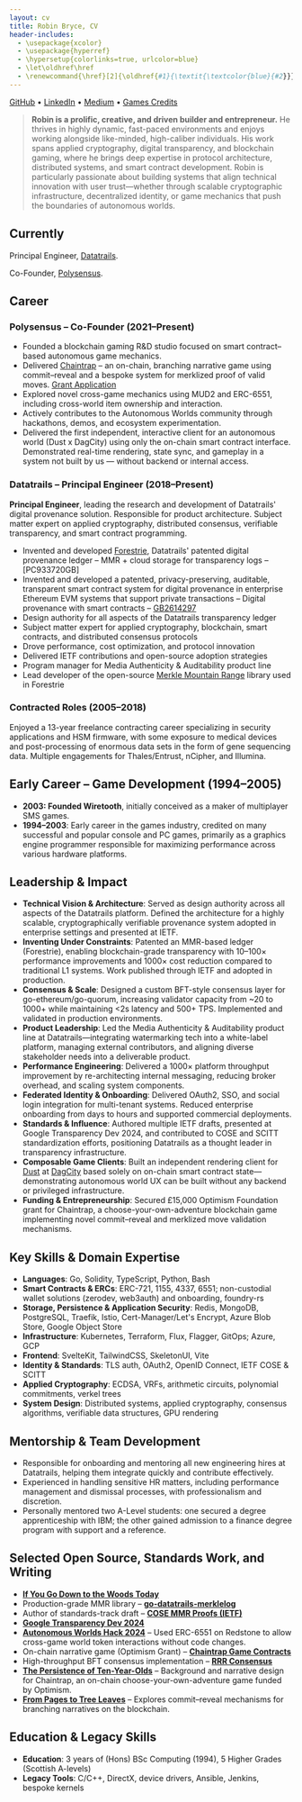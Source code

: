 ```yaml
---
layout: cv
title: Robin Bryce, CV
header-includes:
  - \usepackage{xcolor}
  - \usepackage{hyperref}
  - \hypersetup{colorlinks=true, urlcolor=blue}
  - \let\oldhref\href
  - \renewcommand{\href}[2]{\oldhref{#1}{\textit{\textcolor{blue}{#2}}}}
---
```


[GitHub](https://github.com/robinbryce/) • [LinkedIn](https://www.linkedin.com/in/robin-bryce-02b3464/) • [Medium](https://robinbryce.medium.com/) • [Games Credits](https://www.mobygames.com/person/120567/robin-bryce/credits/)

> **Robin is a prolific, creative, and driven builder and entrepreneur.** He thrives in highly dynamic, fast-paced environments and enjoys working alongside like-minded, high-caliber individuals. His work spans applied cryptography, digital transparency, and blockchain gaming, where he brings deep expertise in protocol architecture, distributed systems, and smart contract development. Robin is particularly passionate about building systems that align technical innovation with user trust—whether through scalable cryptographic infrastructure, decentralized identity, or game mechanics that push the boundaries of autonomous worlds.

## Currently

Principal Engineer, [Datatrails](https://www.datatrails.ai/).

Co-Founder, [Polysensus](https://www.polysensus.io/).

## Career

### Polysensus – Co-Founder (2021–Present)

* Founded a blockchain gaming R\&D studio focused on smart contract–based autonomous game mechanics.
* Delivered [Chaintrap](https://chaintrap-ifw.vercel.app/) – an on-chain, branching narrative game using commit–reveal and a bespoke system for merklized proof of valid moves. [Grant Application](https://gov.optimism.io/t/final-chaintrap-builders-cycle-11/5526)
* Explored novel cross-game mechanics using MUD2 and ERC-6551, including cross-world item ownership and interaction.
* Actively contributes to the Autonomous Worlds community through hackathons, demos, and ecosystem experimentation.
* Delivered the first independent, interactive client for an autonomous world (Dust x DagCity) using only the on-chain smart contract interface. Demonstrated real-time rendering, state sync, and gameplay in a system not built by us — without backend or internal access.

### Datatrails – Principal Engineer (2018–Present)

**Principal Engineer**, leading the research and development of Datatrails' digital provenance solution. Responsible for product architecture. Subject matter expert on applied cryptography, distributed consensus, verifiable transparency, and smart contract programming.

* Invented and developed [Forestrie](https://www.datatrails.ai/we-are-not-a-blockchain-company/), Datatrails' patented digital provenance ledger – MMR + cloud storage for transparency logs – \[PC933720GB]
* Invented and developed a patented, privacy-preserving, auditable, transparent smart contract system for digital provenance in enterprise Ethereum EVM systems that support private transactions – Digital provenance with smart contracts – [GB2614297](https://www.ipo.gov.uk/p-ipsum/Case/PublicationNumber/GB2614297)
* Design authority for all aspects of the Datatrails transparency ledger
* Subject matter expert for applied cryptography, blockchain, smart contracts, and distributed consensus protocols
* Drove performance, cost optimization, and protocol innovation
* Delivered IETF contributions and open-source adoption strategies
* Program manager for Media Authenticity & Auditability product line
* Lead developer of the open-source [Merkle Mountain Range](https://github.com/datatrails/go-datatrails-merklelog) library used in Forestrie

### Contracted Roles (2005–2018)

Enjoyed a 13-year freelance contracting career specializing in security applications and HSM firmware, with some exposure to medical devices and post-processing of enormous data sets in the form of gene sequencing data. Multiple engagements for Thales/Entrust, nCipher, and Illumina.

## Early Career – Game Development (1994–2005)

* **2003: Founded Wiretooth**, initially conceived as a maker of multiplayer SMS games.
* **1994–2003**: Early career in the games industry, credited on many successful and popular console and PC games, primarily as a graphics engine programmer responsible for maximizing performance across various hardware platforms.

## Leadership & Impact

* **Technical Vision & Architecture**: Served as design authority across all aspects of the Datatrails platform. Defined the architecture for a highly scalable, cryptographically verifiable provenance system adopted in enterprise settings and presented at IETF.
* **Inventing Under Constraints**: Patented an MMR-based ledger (Forestrie), enabling blockchain-grade transparency with 10–100× performance improvements and 1000× cost reduction compared to traditional L1 systems. Work published through IETF and adopted in production.
* **Consensus & Scale**: Designed a custom BFT-style consensus layer for go-ethereum/go-quorum, increasing validator capacity from \~20 to 1000+ while maintaining <2s latency and 500+ TPS. Implemented and validated in production environments.
* **Product Leadership**: Led the Media Authenticity & Auditability product line at Datatrails—integrating watermarking tech into a white-label platform, managing external contributors, and aligning diverse stakeholder needs into a deliverable product.
* **Performance Engineering**: Delivered a 1000× platform throughput improvement by re-architecting internal messaging, reducing broker overhead, and scaling system components.
* **Federated Identity & Onboarding**: Delivered OAuth2, SSO, and social login integration for multi-tenant systems. Reduced enterprise onboarding from days to hours and supported commercial deployments.
* **Standards & Influence**: Authored multiple IETF drafts, presented at Google Transparency Dev 2024, and contributed to COSE and SCITT standardization efforts, positioning Datatrails as a thought leader in transparency infrastructure.
* **Composable Game Clients**: Built an independent rendering client for [Dust](https://www.dustproject.org/) at [DagCity](https://dagcity.polysensus.io/) based solely on on-chain smart contract state—demonstrating autonomous world UX can be built without any backend or privileged infrastructure.
* **Funding & Entrepreneurship**: Secured £15,000 Optimism Foundation grant for Chaintrap, a choose-your-own-adventure blockchain game implementing novel commit–reveal and merklized move validation mechanisms.

## Key Skills & Domain Expertise

* **Languages**: Go, Solidity, TypeScript, Python, Bash
* **Smart Contracts & ERCs**: ERC-721, 1155, 4337, 6551; non-custodial wallet solutions (zerodev, web3auth) and onboarding, foundry-rs
* **Storage, Persistence & Application Security**: Redis, MongoDB, PostgreSQL, Traefik, Istio, Cert-Manager/Let's Encrypt, Azure Blob Store, Google Object Store
* **Infrastructure**: Kubernetes, Terraform, Flux, Flagger, GitOps; Azure, GCP
* **Frontend**: SvelteKit, TailwindCSS, SkeletonUI, Vite
* **Identity & Standards**: TLS auth, OAuth2, OpenID Connect, IETF COSE & SCITT
* **Applied Cryptography**: ECDSA, VRFs, arithmetic circuits, polynomial commitments, verkel trees
* **System Design**: Distributed systems, applied cryptography, consensus algorithms, verifiable data structures, GPU rendering

## Mentorship & Team Development

* Responsible for onboarding and mentoring all new engineering hires at Datatrails, helping them integrate quickly and contribute effectively.
* Experienced in handling sensitive HR matters, including performance management and dismissal processes, with professionalism and discretion.
* Personally mentored two A-Level students: one secured a degree apprenticeship with IBM; the other gained admission to a finance degree program with support and a reference.

## Selected Open Source, Standards Work, and Writing

* [**If You Go Down to the Woods Today**](https://www.datatrails.ai/if-you-go-down-to-the-woods-today/)
* Production-grade MMR library – [**go-datatrails-merklelog**](https://github.com/datatrails/go-datatrails-merklelog)
* Author of standards-track draft – [**COSE MMR Proofs (IETF)**](https://datatracker.ietf.org/doc/draft-bryce-cose-merkle-mountain-range-proofs/)
* [**Google Transparency Dev 2024**](https://www.youtube.com/watch?v=pfMVQBUZfbQ)
* [**Autonomous Worlds Hack 2024**](https://robinbryce.medium.com/autonomous-worlds-2024-c7833daa111a) – Used ERC-6551 on Redstone to allow cross-game world token interactions without code changes.
* On-chain narrative game (Optimism Grant) – [**Chaintrap Game Contracts**](https://github.com/polysensus/chaintrap-contracts)
* High-throughput BFT consensus implementation – [**RRR Consensus**](https://github.com/RobustRoundRobin/go-rrr)
* [**The Persistence of Ten-Year-Olds**](https://robinbryce.medium.com/the-persistence-of-ten-year-olds-and-reading-trie-leaves-in-fog-40417f9c85bf) – Background and narrative design for Chaintrap, an on-chain choose-your-own-adventure game funded by Optimism.
* [**From Pages to Tree Leaves**](https://robinbryce.medium.com/from-pages-to-tree-leaves-c44ea9c81fa2) – Explores commit–reveal mechanisms for branching narratives on the blockchain.

## Education & Legacy Skills

* **Education**: 3 years of (Hons) BSc Computing (1994), 5 Higher Grades (Scottish A-levels)
* **Legacy Tools**: C/C++, DirectX, device drivers, Ansible, Jenkins, bespoke kernels
